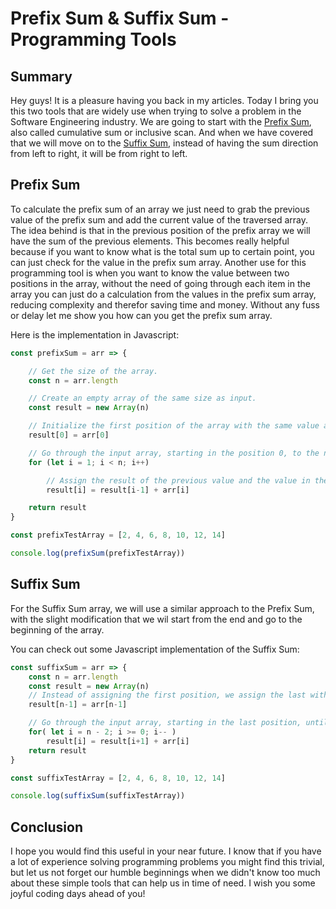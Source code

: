
# Prefix Sum & Suffix Sum - Programming Tools

## Summary

Hey guys! It is a pleasure having you back in my articles. 
Today I bring you this two tools that are widely use when trying to solve a problem in the Software Engineering industry. 
We are going to start with the [Prefix Sum](https://en.wikipedia.org/wiki/Prefix_sum), also called cumulative sum or inclusive scan.
And when we have covered that we will move on to the [Suffix Sum](https://en.wikipedia.org/wiki/Suffix_array), instead of having the sum direction from left to right, it will be from right to left.


## Prefix Sum

To calculate the prefix sum of an array we just need to grab the previous value of the prefix sum and add the current value of the traversed array. The idea behind is that in the previous position of the prefix array we will have the sum of the previous elements. This becomes really helpful because if you want to know what is the total sum up to certain point, you can just check for the value in the prefix sum array. Another use for this programming tool is when you want to know the value between two positions in the array, without the need of going through each item in the array you can just do a calculation from the values in the prefix sum array, reducing complexity and therefor saving time and money. Without any fuss or delay let me show you how can you get the prefix sum array.

Here is the implementation in Javascript:
```javascript
const prefixSum = arr => { 

    // Get the size of the array.
    const n = arr.length

    // Create an empty array of the same size as input.
    const result = new Array(n)

    // Initialize the first position of the array with the same value as the first item of the item.
    result[0] = arr[0]

    // Go through the input array, starting in the position 0, to the n.
    for (let i = 1; i < n; i++)

        // Assign the result of the previous value and the value in the current position in the input array.
        result[i] = result[i-1] + arr[i]

    return result
}

const prefixTestArray = [2, 4, 6, 8, 10, 12, 14]

console.log(prefixSum(prefixTestArray))
```


## Suffix Sum

For the Suffix Sum array, we will use a similar approach to the Prefix Sum, with the slight modification that we wil start from the end and go to the beginning of the array.

You can check out some Javascript implementation of the Suffix Sum:
```javascript
const suffixSum = arr => {
    const n = arr.length
    const result = new Array(n)
    // Instead of assigning the first position, we assign the last with the last value of the input array.
    result[n-1] = arr[n-1]

    // Go through the input array, starting in the last position, until the first.
    for( let i = n - 2; i >= 0; i-- )
        result[i] = result[i+1] + arr[i]
    return result
}

const suffixTestArray = [2, 4, 6, 8, 10, 12, 14]

console.log(suffixSum(suffixTestArray))
```

## Conclusion

I hope you would find this useful in your near future. I know that if you have a lot of experience solving programming problems you might find this trivial, but let us not forget our humble beginnings when we didn't know too much about these simple tools that can help us in time of need.
I wish you some joyful coding days ahead of you!


